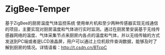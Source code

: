 # ZigBee-Temper
基于ZigBee的厨房温度气体监控系统 使用单片机和至少两种传感器实现无线通信的项目，主要实现对厨房温度和气体进行实时监测。通过在厨房里安装基于无线传感器网络的温度、气体采集节点来厨房内各点的温度和气体，并以无线传输的方式发送到PC端或者是LCD液晶屏，用户可以通过上位机软件查询数据，能够及时了解到厨房的情况。详情请看：http://t.csdn.cn/BTcpC

